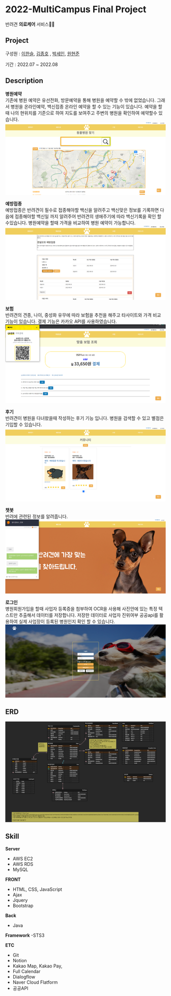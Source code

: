 # 2022-MultiCampus Final Project

반려견  **의료케어** 서비스🐶🐱

## Project
구성원 :  [이한슬](https://github.com/YiHanSeul ), [김종호](https://github.com/Jdankk) , [박세인](https://github.com/sein18), [원현준](https://github.com/HyunJun123456)  

기간 :  2022.07 ~ 2022.08

## Description
**병원예약**  
기존에 병원 예약은 유선전화, 방문예약을 통해 병원을 예약할 수 밖에 없었습니다.
그래서 병원을 온라인예약, 백신접종 온라인 예약을 할 수 있는 기능이 있습니다.
예약을 할때 나의 현위치를 기준으로 하여 지도를 보여주고 주변의 병원을 확인하여 예약할수 있습니다.
![병원예약](https://github.com/sein18/final_project/blob/4ec9f53e6cfa69d5a5a08f9a1ee0018301062d7a/%ED%99%94%EB%A9%B4%EC%82%AC%EC%A7%84/%ED%99%94%EB%A9%B4%20%EC%BA%A1%EC%B2%98%202022-08-19%20173038.png "병원 예약 지도")

**예방접종**  
예방접종은 반려견이 필수로 접종해야할 백신을 알려주고 백신맞은 정보를 기록하면 
다음에 접종해야할 백신일 까지 알려주어 반려견의 생애주기에 따라 백신기록을 확인 할 수있습니다.
병원예약을 할때 가격을 비교하여 병원 예약이 가능합니다.
![예방접종](https://github.com/YiHanSeul/multiFinalPJT/blob/master/%ED%99%94%EB%A9%B4%EC%82%AC%EC%A7%84/%ED%99%94%EB%A9%B4%20%EC%BA%A1%EC%B2%98%202022-08-19%20174755.png "백신예방접종")

**보험**  
반려견의 견종, 나이, 중성화 유무에 따라 보험을 추천을 해주고 타사이트와 가격 비교 기능이 있습니다.
결제 기능은 카카오 API를 사용하였습니다.
![보험](https://github.com/YiHanSeul/multiFinalPJT/blob/master/%ED%99%94%EB%A9%B4%EC%82%AC%EC%A7%84/%ED%99%94%EB%A9%B4%20%EC%BA%A1%EC%B2%98%202022-08-19%20174125.png "보험 추천기능")

**후기**  
반려견이 병원을 다녀왔을때 작성하는 후기 기능 입니다.
병원을 검색할 수 있고 별점은 기입할 수 있습니다.
![커뮤니티](https://github.com/YiHanSeul/multiFinalPJT/blob/master/%ED%99%94%EB%A9%B4%EC%82%AC%EC%A7%84/%ED%99%94%EB%A9%B4%20%EC%BA%A1%EC%B2%98%202022-08-19%20173414.png "병원 후기")

**챗봇**  
반려에 관련된 정보를 알려줍니다.
![챗봇](https://github.com/YiHanSeul/multiFinalPJT/blob/master/%ED%99%94%EB%A9%B4%EC%82%AC%EC%A7%84/%ED%99%94%EB%A9%B4%20%EC%BA%A1%EC%B2%98%202022-08-19%20174548.png "챗봇")

**로그인**  
병원회원가입을 할때 사업자 등록증을 첨부하여 OCR을 사용해 사진안에 있는 특정 텍스트만 추출해서
데이터를 저장합니다. 저장한 데이터로 사업자 진위여부 공공api를 활용하여 실제 사업장이 등록된 병원인지
확인 할 수 있습니다.
![로그인](https://github.com/YiHanSeul/multiFinalPJT/blob/master/%ED%99%94%EB%A9%B4%EC%82%AC%EC%A7%84/%ED%99%94%EB%A9%B4%20%EC%BA%A1%EC%B2%98%202022-08-19%20174418.png "로그인")


## ERD
![ERD](https://github.com/YiHanSeul/multiFinalPJT/blob/master/%EB%B0%9C%ED%91%9C%EC%9E%90%EB%A3%8C/ERD.png)


## Skill
**Server**
- AWS EC2
- AWS RDS
- MySQL

**FRONT**
- HTML, CSS, JavaScript
- Ajax
- Jquery
- Bootstrap

**Back**
- Java

**Framework**
-STS3

**ETC**
- Git
- Notion
- Kakao Map, Kakao Pay, 
- Full Calendar
- Dialogflow
- Naver Cloud Flatform
- 공공API

